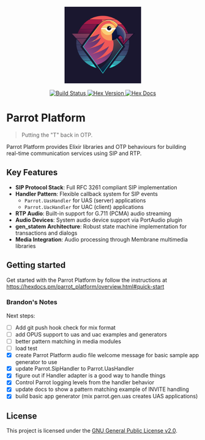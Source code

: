 <p align="center">
  <img src="assets/logo.svg" alt="Parrot Logo" width="200">
</p>

<p align="center">
  <a href="https://github.com/byoungdale/parrot/actions/workflows/ci.yml">
    <img src="https://github.com/byoungdale/parrot/workflows/CI/badge.svg" alt="Build Status">
  </a>
  <a href="https://hex.pm/packages/parrot_platform">
    <img src="https://img.shields.io/hexpm/v/parrot_platform.svg" alt="Hex Version">
  </a>
  <a href="https://hexdocs.pm/parrot_platform">
    <img src="https://img.shields.io/badge/hex-docs-purple.svg" alt="Hex Docs">
  </a>
</p>

# Parrot Platform

> Putting the "T" back in OTP.

Parrot Platform provides Elixir libraries and OTP behaviours for building real-time communication services using SIP and RTP.

## Key Features

- **SIP Protocol Stack**: Full RFC 3261 compliant SIP implementation
- **Handler Pattern**: Flexible callback system for SIP events
  - `Parrot.UasHandler` for UAS (server) applications
  - `Parrot.UacHandler` for UAC (client) applications
- **RTP Audio**: Built-in support for G.711 (PCMA) audio streaming
- **Audio Devices**: System audio device support via PortAudio plugin
- **gen_statem Architecture**: Robust state machine implementation for transactions and dialogs
- **Media Integration**: Audio processing through Membrane multimedia libraries

## Getting started

Get started with the Parrot Platform by follow the instructions at https://hexdocs.pm/parrot_platform/overview.html#quick-start

### Brandon's Notes

Next steps:
- [ ] Add git push hook check for mix format
- [ ] add OPUS support to uas and uac examples and generators
- [ ] better pattern matching in media modules
- [ ] load test
- [x] create Parrot Platform audio file welcome message for basic sample app generator to use
- [x] update Parrot.SipHandler to Parrot.UasHandler
- [x] figure out if Handler adapter is a good way to handle things
- [x] Control Parrot logging levels from the handler behavior
- [x] update docs to show a pattern matching example of INVITE handling
- [x] build basic app generator (mix parrot.gen.uas creates UAS applications)

## License

This project is licensed under the [GNU General Public License v2.0](./LICENSE).
